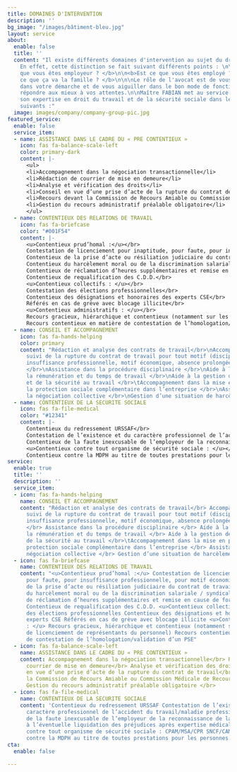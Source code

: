 ```yaml
---
title: DOMAINES D'INTERVENTION
description: ''
bg_image: "/images/bâtiment-bleu.jpg"
layout: service
about:
  enable: false
  title: ''
  content: "Il existe différents domaines d'intervention au sujet du droit du travail.
    En effet, cette distinction se fait suivant différents points : \n\n\n<b>Est ce
    que vous êtes employeur ? </b>\n\n<b>Est ce que vous êtes employé ? </b>\n\n<b>Est
    ce que ça va la famille ? </b>\n\n\nLe rôle de l'avocat est de vous accompagner
    dans votre démarche et de vous aiguiller dans le bon mode de fonctionnement pour
    répondre aux mieux à vos attentes.\n\nMaître FABIAN met au service de ses clients
    son expertise en droit du travail et de la sécurité sociale dans les domaines
    suivants :"
  image: images/company/company-group-pic.jpg
featured_service:
  enable: false
  service_item:
  - name: ASSISTANCE DANS LE CADRE DU « PRE CONTENTIEUX »
    icon: fas fa-balance-scale-left
    color: primary-dark
    content: |-
      <ul>
      <li>Accompagnement dans la négociation transactionnelle</li>
      <li>Rédaction de courrier de mise en demeure</li>
      <li>Analyse et vérification des droits</li>
      <li>Conseil en vue d’une prise d’acte de la rupture du contrat de travail</li>
      <li>Recours devant la Commission de Recours Amiable ou Commission Médicale de Recours Amiable</li>
      <li>Gestion du recours administratif préalable obligatoire</li>
      </ul>
  - name: CONTENTIEUX DES RELATIONS DE TRAVAIL
    icon: fas fa-briefcase
    color: "#001F54"
    content: |-
      <u>Contentieux prud’homal :</u></br>
      Contestation de licenciement pour inaptitude, pour faute, pour insuffisance professionnelle, pour motif économique </br>
      Contentieux de la prise d’acte ou résiliation judiciaire du contrat de travail</br>
      Contentieux du harcèlement moral ou de la discrimination salariale / syndicale</br>
      Contentieux de réclamation d’heures supplémentaires et remise en cause de forfait jours</br>
      Contentieux de requalification des C.D.D.</br>
      <u>Contentieux collectifs : </u></br>
      Contestation des élections professionnelles</br>
      Contentieux des désignations et honoraires des experts CSE</br>
      Référés en cas de grève avec blocage illicite</br>
      <u>Contentieux administratifs : </u></br>
      Recours gracieux, hiérarchique et contentieux (notamment sur les procédures de licenciement de représentants du personnel)</br>
      Recours contentieux en matière de contestation de l’homologation/validation d’un PSE
  - name: CONSEIL ET ACCOMPAGNEMENT
    icon: fas fa-hands-helping
    color: primary
    content: "Rédaction et analyse des contrats de travail</br>\nAccompagnement et
      suivi de la rupture du contrat de travail pour tout motif (disciplinaire, inaptitude,
      insuffisance professionnelle, motif économique, absence prolongée, rupture conventionnelle)
      </br>\nAssistance dans la procédure disciplinaire </br>\nAide à la gestion de
      la rémunération et du temps de travail </br>\nAide à la gestion de la santé
      et de la sécurité au travail </br>\tAccompagnement dans la mise en place de
      la protection sociale complémentaire dans l’entreprise </br>\nAssistance dans
      la négociation collective </br>\nGestion d’une situation de harcèlement </br>"
  - name: CONTENTIEUX DE LA SECURITE SOCIALE
    icon: fas fa-file-medical
    color: "#12341"
    content: |-
      Contentieux du redressement URSSAF</br>
      Contestation de l’existence et du caractère professionnel de l’accident du travail/maladie professionnelle</br>
      Contentieux de la faute inexcusable de l’employeur de la reconnaissance de la faute inexcusable à l’éventuelle liquidation des préjudices après expertise médicale</br>
      <u>Contentieux contre tout organisme de sécurité sociale : </u></br>CPAM/MSA/CPR SNCF/CAMIEG, CAF, CARSAT </br>
      Contentieux contre la MDPH au titre de toutes prestations pour les personnes handicapées</br>
service:
  enable: true
  title: ''
  description: ''
  service_item:
  - icon: fas fa-hands-helping
    name: CONSEIL ET ACCOMPAGNEMENT
    content: "Rédaction et analyse des contrats de travail</br> Accompagnement et
      suivi de la rupture du contrat de travail pour tout motif (disciplinaire, inaptitude,
      insuffisance professionnelle, motif économique, absence prolongée, rupture conventionnelle)
      </br> Assistance dans la procédure disciplinaire </br> Aide à la gestion de
      la rémunération et du temps de travail </br> Aide à la gestion de la santé et
      de la sécurité au travail </br>\tAccompagnement dans la mise en place de la
      protection sociale complémentaire dans l’entreprise </br> Assistance dans la
      négociation collective </br> Gestion d’une situation de harcèlement </br>"
  - icon: fas fa-briefcase
    name: CONTENTIEUX DES RELATIONS DE TRAVAIL
    content: "<u>Contentieux prud’homal :</u> Contestation de licenciement pour inaptitude,
      pour faute, pour insuffisance professionnelle, pour motif économique Contentieux
      de la prise d’acte ou résiliation judiciaire du contrat de travail Contentieux
      du harcèlement moral ou de la discrimination salariale / syndicale Contentieux
      de réclamation d’heures supplémentaires et remise en cause de forfait jours
      Contentieux de requalification des C.D.D. <u>Contentieux collectifs : </u> Contestation
      des élections professionnelles Contentieux des désignations et honoraires des
      experts CSE Référés en cas de grève avec blocage illicite <u>Contentieux administratifs
      : </u> Recours gracieux, hiérarchique et contentieux (notamment sur les procédures
      de licenciement de représentants du personnel) Recours contentieux en matière
      de contestation de l’homologation/validation d’un PSE"
  - icon: fas fa-balance-scale-left
    name: ASSISTANCE DANS LE CADRE DU « PRE CONTENTIEUX »
    content: Accompagnement dans la négociation transactionnelle</br> Rédaction de
      courrier de mise en demeure</br> Analyse et vérification des droits</br> Conseil
      en vue d’une prise d’acte de la rupture du contrat de travail</br> Recours devant
      la Commission de Recours Amiable ou Commission Médicale de Recours Amiable </br>
      Gestion du recours administratif préalable obligatoire </br>
  - icon: fas fa-file-medical
    name: CONTENTIEUX DE LA SECURITE SOCIALE
    content: 'Contentieux du redressement URSSAF Contestation de l’existence et du
      caractère professionnel de l’accident du travail/maladie professionnelle Contentieux
      de la faute inexcusable de l’employeur de la reconnaissance de la faute inexcusable
      à l’éventuelle liquidation des préjudices après expertise médicale Contentieux
      contre tout organisme de sécurité sociale : CPAM/MSA/CPR SNCF/CAMIEG, CAF, CARSAT  Contentieux
      contre la MDPH au titre de toutes prestations pour les personnes handicapées'
cta:
  enable: false

---
```

